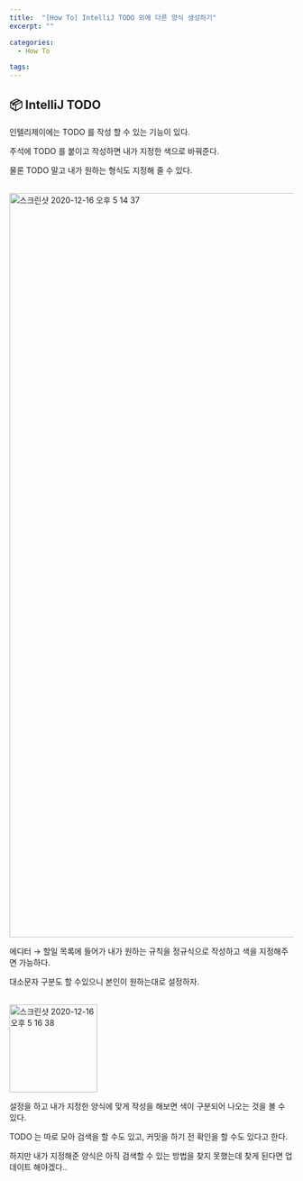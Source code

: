 ```yaml
---
title:  "[How To] IntelliJ TODO 외에 다른 양식 생성하기"
excerpt: ""

categories:
  - How To

tags:
---
```


##  📦 IntelliJ TODO

인텔리제이에는 TODO 를 작성 할 수 있는 기능이 있다.

주석에 TODO 를 붙이고 작성하면 내가 지정한 색으로 바꿔준다.

물론 TODO 말고 내가 원하는 형식도 지정해 줄 수 있다.

<br>

<img width="1321" alt="스크린샷 2020-12-16 오후 5 14 37" src="https://user-images.githubusercontent.com/54533309/102322303-31677080-3fc2-11eb-8b15-b234480edf37.png">

에디터 &rarr; 할일 목록에 들어가 내가 원하는 규칙을 정규식으로 작성하고 색을 지정해주면 가능하다.

대소문자 구분도 할 수있으니 본인이 원하는대로 설정하자.

<br>

<img width="156" alt="스크린샷 2020-12-16 오후 5 16 38" src="https://user-images.githubusercontent.com/54533309/102322473-77bccf80-3fc2-11eb-8f24-a7a5502047be.png">

설정을 하고 내가 지정한 양식에 맞게 작성을 해보면 색이 구분되어 나오는 것을 볼 수 있다.

TODO 는 따로 모아 검색을 할 수도 있고, 커밋을 하기 전 확인을 할 수도 있다고 한다.

하지만 내가 지정해준 양식은 아직 검색할 수 있는 방법을 찾지 못했는데 찾게 된다면 업데이트 해야겠다..